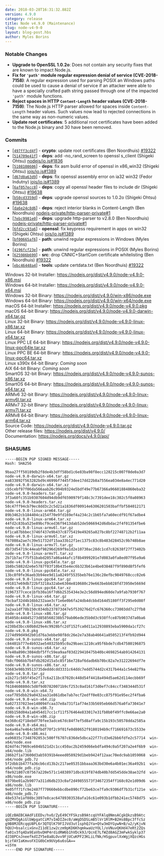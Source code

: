 ```yaml
---
date: 2018-03-28T16:31:32.882Z
version: 4.9.0
category: release
title: Node v4.9.0 (Maintenance)
slug: node-v4-9-0
layout: blog-post.hbs
author: Myles Borins
---
```


### Notable Changes

* **Upgrade to OpenSSL 1.0.2o**: Does not contain any security fixes that are known to impact Node.js.
* **Fix for `'path'` module regular expression denial of service (CVE-2018-7158)**: A regular expression used for parsing POSIX an Windows paths could be used to cause a denial of service if an attacker were able to have a specially crafted path string passed through one of the impacted `'path'` module functions.
* **Reject spaces in HTTP `Content-Length` header values (CVE-2018-7159)**: The Node.js HTTP parser allowed for spaces inside `Content-Length` header values. Such values now lead to rejected connections in the same way as non-numeric values.
* **Update root certificates**: 5 additional root certificates have been added to the Node.js binary and 30 have been removed.

### Commits

* [[`497ff3cd4f`](https://github.com/nodejs/node/commit/497ff3cd4f)] - **crypto**: update root certificates (Ben Noordhuis) [#19322](https://github.com/nodejs/node/pull/19322)
* [[`514709e41f`](https://github.com/nodejs/node/commit/514709e41f)] - **deps**: add -no\_rand\_screen to openssl s\_client (Shigeki Ohtsu) [nodejs/io.js#1836](https://github.com/nodejs/io.js/pull/1836)
* [[`5108108606`](https://github.com/nodejs/node/commit/5108108606)] - **deps**: fix asm build error of openssl in x86\_win32 (Shigeki Ohtsu) [iojs/io.js#1389](https://github.com/iojs/io.js/pull/1389)
* [[`d67d0a63d9`](https://github.com/nodejs/node/commit/d67d0a63d9)] - **deps**: fix openssl assembly error on ia32 win32 (Fedor Indutny) [iojs/io.js#1389](https://github.com/iojs/io.js/pull/1389)
* [[`6af057ecc8`](https://github.com/nodejs/node/commit/6af057ecc8)] - **deps**: copy all openssl header files to include dir (Shigeki Ohtsu) [#19638](https://github.com/nodejs/node/pull/19638)
* [[`b50cd3359d`](https://github.com/nodejs/node/commit/b50cd3359d)] - **deps**: upgrade openssl sources to 1.0.2o (Shigeki Ohtsu) [#19638](https://github.com/nodejs/node/pull/19638)
* [[`da6e24c8d6`](https://github.com/nodejs/node/commit/da6e24c8d6)] - **deps**: reject interior blanks in Content-Length (Ben Noordhuis) [nodejs-private/http-parser-private#1](https://github.com/nodejs-private/http-parser-private/pull/1)
* [[`7ebc9981e0`](https://github.com/nodejs/node/commit/7ebc9981e0)] - **deps**: upgrade http-parser to v2.8.0 (Ben Noordhuis) [nodejs-private/http-parser-private#1](https://github.com/nodejs-private/http-parser-private/pull/1)
* [[`6fd2cc93a6`](https://github.com/nodejs/node/commit/6fd2cc93a6)] - **openssl**: fix keypress requirement in apps on win32 (Shigeki Ohtsu) [iojs/io.js#1389](https://github.com/iojs/io.js/pull/1389)
* [[`bf00665af6`](https://github.com/nodejs/node/commit/bf00665af6)] - **path**: unwind regular expressions in Windows (Myles Borins)
* [[`4196fcf23e`](https://github.com/nodejs/node/commit/4196fcf23e)] - **path**: unwind regular expressions in POSIX (Myles Borins)
* [[`625986b699`](https://github.com/nodejs/node/commit/625986b699)] - **src**: drop CNNIC+StartCom certificate whitelisting (Ben Noordhuis) [#19322](https://github.com/nodejs/node/pull/19322)
* [[`ebc46448a4`](https://github.com/nodejs/node/commit/ebc46448a4)] - **tools**: update certdata.txt (Ben Noordhuis) [#19322](https://github.com/nodejs/node/pull/19322)

Windows 32-bit Installer: https://nodejs.org/dist/v4.9.0/node-v4.9.0-x86.msi<br>
Windows 64-bit Installer: https://nodejs.org/dist/v4.9.0/node-v4.9.0-x64.msi<br>
Windows 32-bit Binary: https://nodejs.org/dist/v4.9.0/win-x86/node.exe<br>
Windows 64-bit Binary: https://nodejs.org/dist/v4.9.0/win-x64/node.exe<br>
macOS 64-bit Installer: https://nodejs.org/dist/v4.9.0/node-v4.9.0.pkg<br>
macOS 64-bit Binary: https://nodejs.org/dist/v4.9.0/node-v4.9.0-darwin-x64.tar.gz<br>
Linux 32-bit Binary: https://nodejs.org/dist/v4.9.0/node-v4.9.0-linux-x86.tar.xz<br>
Linux 64-bit Binary: https://nodejs.org/dist/v4.9.0/node-v4.9.0-linux-x64.tar.xz<br>
Linux PPC LE 64-bit Binary: https://nodejs.org/dist/v4.9.0/node-v4.9.0-linux-ppc64le.tar.xz<br>
Linux PPC BE 64-bit Binary: https://nodejs.org/dist/v4.9.0/node-v4.9.0-linux-ppc64.tar.xz<br>
Linux s390x 64-bit Binary: *Coming soon*<br>
AIX 64-bit Binary: *Coming soon*<br>
SmartOS 32-bit Binary: https://nodejs.org/dist/v4.9.0/node-v4.9.0-sunos-x86.tar.xz<br>
SmartOS 64-bit Binary: https://nodejs.org/dist/v4.9.0/node-v4.9.0-sunos-x64.tar.xz<br>
ARMv6 32-bit Binary: https://nodejs.org/dist/v4.9.0/node-v4.9.0-linux-armv6l.tar.xz<br>
ARMv7 32-bit Binary: https://nodejs.org/dist/v4.9.0/node-v4.9.0-linux-armv7l.tar.xz<br>
ARMv8 64-bit Binary: https://nodejs.org/dist/v4.9.0/node-v4.9.0-linux-arm64.tar.xz<br>
Source Code: https://nodejs.org/dist/v4.9.0/node-v4.9.0.tar.gz<br>
Other release files: https://nodejs.org/dist/v4.9.0/<br>
Documentation: https://nodejs.org/docs/v4.9.0/api/

<h3 id="shasums">SHASUMS</h3>

```
-----BEGIN PGP SIGNED MESSAGE-----
Hash: SHA256

9baa27ff50189db2f8de4b3dff58bd1c6e83ba98f8ecc128215c007f0de0a3d7  node-v4.9.0-darwin-x64.tar.gz
ea833892f563282bd9c4699bf7445f3dee17dd22b8a7556ea034e8a4ec771d20  node-v4.9.0-darwin-x64.tar.xz
cb5cebf97f06da566aab26c994b9324e5bdf49e77b67366a96601884860eba32  node-v4.9.0-headers.tar.gz
3f3a60fc351b9307604d94db9df6590979f148c3c7391dee18c302c5f0a08963  node-v4.9.0-headers.tar.xz
58c47ff94cb79ec8dd3c2c5d21a1836df00914e6306201503baffbf584012171  node-v4.9.0-linux-arm64.tar.gz
89b3462cb184404ca154f70e9fd169ef4a234c2c1b65fa7a60ecdf91f67adbe4  node-v4.9.0-linux-arm64.tar.xz
44fd2c83ba525e89bcf9ced36f9413dab52de5066942d6dbdac2f4f01354fbe6  node-v4.9.0-linux-armv6l.tar.gz
6f1ca87bbbec3746f437e9b437c8775419e49265a827bc8bf22748712b2f11aa  node-v4.9.0-linux-armv6l.tar.xz
f67808a2ae7c39e51732df15aa33b12f1ec1375c83c8b483d28452c9b748b8ae  node-v4.9.0-linux-armv7l.tar.gz
db73d54719c44eabf98296d269f9a1d2e10730ac28dc1cd7c82638f27f73402b  node-v4.9.0-linux-armv7l.tar.xz
2b71b7acf75f51babd2057a86a44afc1f8b4999201e7d083a0fa8ed07f95a9a6  node-v4.9.0-linux-ppc64le.tar.gz
1b8bc5882d2e6e5787f03f10b435e4ec6b323b61e4be038487f9f890d8f5fef6  node-v4.9.0-linux-ppc64le.tar.xz
13bc8f0fe36aeb3b94ee9d11a8249f5535beb76e136c28efbc9849768ccc02e6  node-v4.9.0-linux-ppc64.tar.gz
e91817e69db722bf3218a32abe6304e810680c29e663bebb028fd73950e5669d  node-v4.9.0-linux-ppc64.tar.xz
31967377cece1bfb30a16f7d6b2535434e3e2c56d894ed60de7a9fab7930f767  node-v4.9.0-linux-x64.tar.gz
7bcbaf32d4b16bb232aae3cf1e6e0b6fa24db4dcbbd164d5180ff3f295e0d08f  node-v4.9.0-linux-x64.tar.xz
2a2aa1df78b150c034db237873d47e5f539276d2fc676360cc73003dd7c27fb8  node-v4.9.0-linux-x86.tar.gz
854058c44845273d858560238b579ab06ede35b0d3c938ffce87b9037d7a0ba6  node-v4.9.0-linux-x86.tar.xz
e238bd3bcc60b8d29e4c9928bfc2df152fca0d11a12938893eba5900da1cf27c  node-v4.9.0.pkg
2274d99d49d2b01d76a3ebbe98f8dc26e2e7a38ab46641a8505213f4fb92d944  node-v4.9.0-sunos-x64.tar.gz
c84401b777e4b932ae540325b95c0a29baec1210ca95f6bde7cdb47580196875  node-v4.9.0-sunos-x64.tar.xz
67e40a890c3084dbf5ffc59ea9aaf03d229410475b40bc4698254ab914264131  node-v4.9.0-sunos-x86.tar.gz
fb8cf066bb7b4fdb202d15a5c85f16e728af6dadb6b70bc82a7e31222694df7e  node-v4.9.0-sunos-x86.tar.xz
55683e98b39513735dedddcdd3331c64ddc7edd5744d2c4317b44a1c54e82f9a  node-v4.9.0.tar.gz
a1b271c585f45e2f17c6a211bc87028c448d54f4418a494d5ae62d114ecbb69f  node-v4.9.0.tar.xz
f618460880dc5d8f9d07820071b9cf253c0ad161f3d0ef7c84ccf348344d531f  node-v4.9.0-win-x64.7z
ceaf785dbb29a0432aa31e861dbe7ab7ecf2edff0e03cc875f91e95ec2f4fba6  node-v4.9.0-win-x64.zip
6a027337023ee140094fcaa37e8a731f1af74e33b5695eb66d576a0fa73041e7  node-v4.9.0-win-x86.7z
d38b158d04a1a8454d17cc1cf11f576464e833017e31fb0b0f49ffc0e66ae2a0  node-v4.9.0-win-x86.zip
6e360cd2f18ebdf70fee3adce67dc84f7ef5d8affa9c15b193c50578dda2585a  node-v4.9.0-x64.msi
be4a46a7e464c58fbdf70f2c9f01fe0d80652f9180194b9cf716691673c5533e  node-v4.9.0-x86.msi
ea96035c7348702053c500ff6707c836de5dbca22f77cd3e62bb6fdfe2c57714  win-x64/node.exe
024df4c7969ce604b521d2c1cc450ac2b2459d66ebdfa494c0a5f207a2e4f6b9  win-x64/node.lib
286b2f1a73600d3ab59391b4eeed058929d1beb9424f12aac70edc9ab1059068  win-x64/node_pdb.7z
5f2dbb1b477fa36cb6cd13b2c217ae05351bbaaa363bd30e6a4b01ec36a492b1  win-x64/node_pdb.zip
f8e921807c07567a220e571c14838971dbc619f874db40b7dd545dde38ae32fd  win-x86/node.exe
0379be01a2b9077a311d6db233c0af2d49855573f34672354ff168c02e1d09d6  win-x86/node.lib
9e05ff71fc9e2487f770660ebbcdbe890cf72be63ce7fa9c9306df7b31cf121e  win-x86/node_pdb.7z
48e537e1af08bc3897e8cac64789303538afa16c61e093b1dfbb241ec5748d75  win-x86/node_pdb.zip
-----BEGIN PGP SIGNATURE-----

iQEzBAEBCAAdFiEEDv/hvO/ZyE49CYFSkzsB9AtcqUYFAlq8NmsACgkQkzsB9Atc
qUZMVQgAiGlbWpgatCiM7vImDIZec0/aWgDSDSLmB5lVr1RlM+B2Hs8Bpc3ffcSz
g9B8MJERcqqU8PL6r3QTQlK79FIJVd3ut1sphQJYa+Qtw3mDYGywN+B/u2/yKjvN
hQUJ+bsalcixGnvZ11dE1zw2czm9pKD6KhqmkwaUzYOLl/oVNuvQKHd47eRt2ZQs
fa01v3fq4Da9EaVbvDHP4rdidRW6b1hVDck9J/QcnE7LfWZd8AGZ3mFwkSyklp37
dJ38PCnJneefkdIZY5e8a8LOvv9FjUCuKPF23KLiLfNk/HSgpuvlXxWgjXQzcHGs
bjzfAYIaKmvoFXIG0bCm9UVp6u6sGA==
=s5Ym
-----END PGP SIGNATURE-----

```
